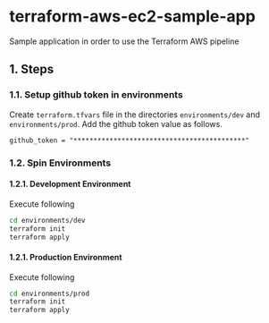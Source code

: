 # terraform-aws-ec2-sample-app
Sample application in order to use the Terraform AWS pipeline 

## 1. Steps

### 1.1. Setup github token in environments

Create `terraform.tfvars` file in the directories `environments/dev` and `environments/prod`. Add the github token value as follows.
```hcl-terraform
github_token = "*******************************************"
```

### 1.2. Spin Environments

#### 1.2.1. Development Environment

Execute following
```bash
cd environments/dev
terraform init
terraform apply
```

#### 1.2.1. Production Environment

Execute following
```bash
cd environments/prod
terraform init
terraform apply
```